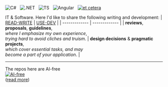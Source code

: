 ![C#](https://img.shields.io/badge/C%23-239120?style=for-the-badge&logo=c-sharp&logoColor=white)&nbsp;&nbsp;
![.NET](https://img.shields.io/badge/.NET-5C2D91?style=for-the-badge&logo=.net&logoColor=white)&nbsp;&nbsp;
![TS](https://img.shields.io/badge/TypeScript-007ACC?style=for-the-badge&logo=typescript&logoColor=white)&nbsp;&nbsp;
![Angular](https://img.shields.io/badge/Angular-DD0031?style=for-the-badge&logo=angular&logoColor=white)&nbsp;&nbsp;
[![et cetera](https://img.shields.io/badge/et-cetera-<COLOR>.svg)](https://github.com/Kyriosity/read-write/blob/main/readme%2B/pencraft/)

IT & Software. Here I'd like to share the following writing and development:
| [READ-WRITE](../../../read-write/) | [USE-DEV](../../../use-dev) |
| ------------- | ------------- |
| **reviews**, **proposals**, **guidelines**,<br/>_where I emphasize my own experience_,<br/>_trying hard to avoid cliches and truism_.  | **design decisions** & **pragmatic projects**,<br/>_which cover essential tasks, and may_<br/>_become a part of your application_. |

___________________
The repos here are AI-free\
[![AI-free](https://github.com/Kyriosity/read-write/blob/6b8881e404f97d92b21cc57dad2dae18b111f11f/readme%2B/pencraft/readme%2B/_rsc/_img/AIfree.jpg)](https://github.com/Kyriosity/read-write/blob/main/readme%2B/pencraft/readme+/opuses/AI-view.md)\
([read more](https://github.com/Kyriosity/read-write/blob/main/readme+/pencraft/readme+/opuses/AI-view.md))

